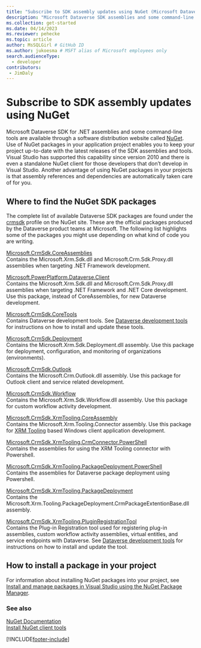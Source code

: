 ```yaml
---
title: "Subscribe to SDK assembly updates using NuGet (Microsoft Dataverse) | Microsoft Docs" # Intent and product brand in a unique string of 43-59 chars including spaces
description: "Microsoft Dataverse SDK assemblies and some command-line tools are available through nuget.org. Use of NuGet packages in your application project enables you to keep your project up-to-date with the latest releases of the SDK assemblies and tools." # 115-145 characters including spaces. This abstract displays in the search result.
ms.collection: get-started
ms.date: 04/14/2023
ms.reviewer: pehecke
ms.topic: article
author: MsSQLGirl # GitHub ID
ms.author: jukoesma # MSFT alias of Microsoft employees only
search.audienceType: 
  - developer
contributors:
 - JimDaly
---
```


# Subscribe to SDK assembly updates using NuGet

Microsoft Dataverse SDK for .NET assemblies and some command-line tools are available through a software distribution website called [NuGet](https://www.nuget.org). Use of NuGet packages in your application project enables you to keep your project up-to-date with the latest releases of the SDK assemblies and tools. Visual Studio has supported this capability since version 2010 and there is even a standalone NuGet client for those developers that don’t develop in Visual Studio. Another advantage of using NuGet packages in your projects is that assembly references and dependencies are automatically taken care of for you.

## Where to find the NuGet SDK packages

The complete list of available Dataverse SDK packages are found under the [crmsdk](https://www.nuget.org/profiles/crmsdk) profile on the NuGet site. These are the official packages produced by the Dataverse product teams at Microsoft. The following list highlights some of the packages you might use depending on what kind of code you are writing.

[Microsoft.CrmSdk.CoreAssemblies](https://www.nuget.org/packages/Microsoft.CrmSdk.CoreAssemblies/)  
Contains the Microsoft.Xrm.Sdk.dll and Microsoft.Crm.Sdk.Proxy.dll assemblies when targeting .NET Framework development.

[Microsoft.PowerPlatform.Dataverse.Client](https://www.nuget.org/packages/Microsoft.PowerPlatform.Dataverse.Client)  
Contains the Microsoft.Xrm.Sdk.dll and Microsoft.Crm.Sdk.Proxy.dll assemblies when targeting .NET Framework and .NET Core development. Use this package, instead of CoreAssemblies, for new Dataverse development.

[Microsoft.CrmSdk.CoreTools](https://www.nuget.org/packages/Microsoft.CrmSdk.CoreTools/)  
Contains Dataverse development tools. See [Dataverse development tools](../download-tools-nuget.md) for instructions on how to install and update these tools.

[Microsoft.CrmSdk.Deployment](https://www.nuget.org/packages/Microsoft.CrmSdk.Deployment/)  
Contains the Microsoft.Xrm.Sdk.Deployment.dll assembly. Use this package for deployment, configuration, and monitoring of organizations (environments).

[Microsoft.CrmSdk.Outlook](https://www.nuget.org/packages/Microsoft.CrmSdk.Outlook/)  
Contains the Microsoft.Crm.Outlook.dll assembly. Use this package for Outlook client and service related development.

[Microsoft.CrmSdk.Workflow](https://www.nuget.org/packages/Microsoft.CrmSdk.Workflow/)  
Contains the Microsoft.Xrm.Sdk.Workflow.dll assembly. Use this package for custom workflow activity development.

[Microsoft.CrmSdk.XrmTooling.CoreAssembly](https://www.nuget.org/packages/Microsoft.CrmSdk.XrmTooling.CoreAssembly/)  
Contains the Microsoft.Xrm.Tooling.Connector assembly. Use this package for [XRM Tooling](../xrm-tooling/build-windows-client-applications-xrm-tools.md) based Windows client application development.

[Microsoft.CrmSdk.XrmTooling.CrmConnector.PowerShell](https://www.nuget.org/packages/Microsoft.CrmSdk.XrmTooling.CrmConnector.PowerShell/)  
Contains the assemblies for using the XRM Tooling connector with Powershell.

[Microsoft.CrmSdk.XrmTooling.PackageDeployment.PowerShell](https://www.nuget.org/packages/Microsoft.CrmSdk.XrmTooling.PackageDeployment.PowerShell/)  
Contains the assemblies for Dataverse package deployment using Powershell.

[Microsoft.CrmSdk.XrmTooling.PackageDeployment](https://www.nuget.org/packages/Microsoft.CrmSdk.XrmTooling.PackageDeployment/)  
Contains the Microsoft.Xrm.Tooling.PackageDeployment.CrmPackageExtentionBase.dll assembly.

[Microsoft.CrmSdk.XrmTooling.PluginRegistrationTool](https://www.nuget.org/packages/Microsoft.CrmSdk.XrmTooling.PluginRegistrationTool/)  
Contains the Plug-in Registration tool used for registering plug-in assemblies, custom workflow activity assemblies, virtual entitles, and service endpoints with Dataverse. See [Dataverse development tools](../download-tools-nuget.md) for instructions on how to install and update the tool.

## How to install a package in your project

 For information about installing NuGet packages into your project, see [Install and manage packages in Visual Studio using the NuGet Package Manager](/nuget/consume-packages/install-use-packages-visual-studio).
  
### See also

[NuGet Documentation](/nuget/)  
[Install NuGet client tools](/nuget/install-nuget-client-tools)

[!INCLUDE[footer-include](../../../includes/footer-banner.md)]
